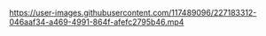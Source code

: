 

https://user-images.githubusercontent.com/117489096/227183312-046aaf34-a469-4991-864f-afefc2795b46.mp4

